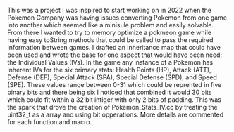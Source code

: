 This was a project I was inspired to start working on in 2022 when the Pokemon Company was having issues converting Pokemon from one game into another which seemed like a minisule problem and easily solvable. From there I wanted to try to memory optimize a pokmeon game while having easy toString methods that could be called to pass the required information between games. I drafted an inheritance map that could have been used and wrote the base for one aspect that would have been need; the Individual Values (IVs). In the game any instance of a Pokemon has inherent IVs for the six primary stats: Health Points (HP), Attack (ATT), Defense (DEF), Special Attack (SPA), Special Defense (SPD), and Speed (SPE). These values range between 0-31 which could be reprented in five binary bits and there being six I noticed that combined it would 30 bits which could fit within a 32 bit intiger with only 2 bits of padding. This was the spark that drove the creation of Pokemon_Stats_IV.cc by treating the uint32_t as a array and using bit opperations. More details are commented for each function and macro.